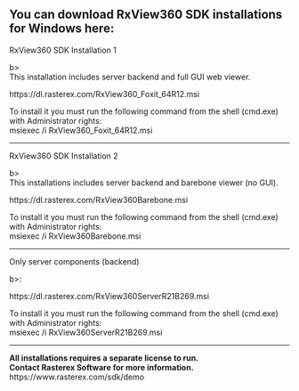 <h2>You can download RxView360 SDK installations for Windows here:</h2>
<p>
<b></b>RxView360 SDK Installation 1</p>b><br>
This installation includes server backend and full GUI web viewer.
<p>
<p>
https://dl.rasterex.com/RxView360_Foxit_64R12.msi
</p>
To install it you must run the following command from the shell (cmd.exe) with Administrator rights:<br>
msiexec /i RxView360_Foxit_64R12.msi

<hr>

<p>
<b></b>RxView360 SDK Installation 2</p>b><br>
This installations includes server backend and barebone viewer (no GUI).
<p>
<p>
https://dl.rasterex.com/RxView360Barebone.msi
</p>
To install it you must run the following command from the shell (cmd.exe) with Administrator rights:<br>
msiexec /i RxView360Barebone.msi

<hr>


<p>
<b></b>Only server components (backend)</p>b>:
<p>
https://dl.rasterex.com/RxView360ServerR21B269.msi
</p>
To install it you must run the following command from the shell (cmd.exe) with Administrator rights:<br>
msiexec /i RxView360ServerR21B269.msi
<br>
<hr>
<p>
<b>All installations requires a separate license to run.<br>
Contact Rasterex Software for more information.
</b>
<br>
https://www.rasterex.com/sdk/demo
</p>
